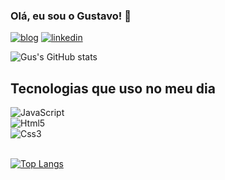 ### Olá, eu sou o Gustavo! 👋

[![blog](https://img.shields.io/badge/Instagram-E4405F?style=for-the-badge&logo=instagram&logoColor=white)](https://www.instagram.com/bergus9/)
[![linkedin](https://img.shields.io/badge/LinkedIn-0077B5?style=for-the-badge&logo=linkedin&logoColor=white)](https://www.linkedin.com/in/gustavo-dev1/)


![Gus's GitHub stats](https://github-readme-stats.vercel.app/api?username=GusDev0&show_icons=true&theme=dracula)


## Tecnologias que uso no meu dia

<div style = 'display: inline_block'>
    <img aling = ' center ' alt = 'JavaScript' src = 'https://img.shields.io/badge/JavaScript-F7DF1E?style=for-the-badge&logo=javascript&logoColor=black' >
</div>
<div style = 'display: inline_block'>
    <img aling = ' center ' alt = 'Html5' src = 'https://img.shields.io/badge/HTML5-E34F26?style=for-the-badge&logo=html5&logoColor=white' >
</div>
<div style = 'display: inline_block'>
    <img aling = ' center ' alt = 'Css3' src = 'https://img.shields.io/badge/CSS-239120?&style=for-the-badge&logo=css3&logoColor=white' >
</div>

</br>

[![Top Langs](https://github-readme-stats.vercel.app/api/top-langs/?username=GusDev0&hide_progress=false)](https://github.com/anuraghazra/github-readme-stats)
